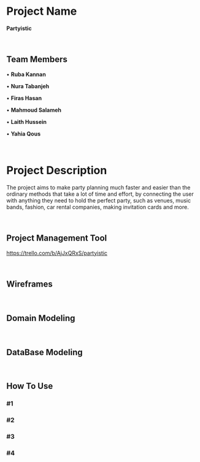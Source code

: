 # Project Name

**Partyistic**

&nbsp;

## Team Members

• **Ruba Kannan**

• **Nura Tabanjeh**

• **Firas Hasan**

• **Mahmoud Salameh**

• **Laith Hussein**

• **Yahia Qous**

&nbsp;

# Project Description

The project aims to make party planning much faster and easier than the ordinary methods that take a lot of time and effort, by connecting the user with anything they need to hold the perfect party, such as venues, music bands, fashion, car rental companies, making invitation cards and more.

&nbsp;


## Project Management Tool

<https://trello.com/b/AjJxQRxS/partyistic>

&nbsp;

## Wireframes



&nbsp;

## Domain Modeling



&nbsp;

## DataBase Modeling



&nbsp;

## How To Use

### #1

### #2

### #3

### #4
